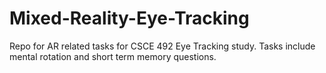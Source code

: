 # Mixed-Reality-Eye-Tracking
Repo for AR related tasks for CSCE 492 Eye Tracking study.  Tasks include mental rotation and short term memory questions.

